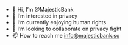 - 👋 Hi, I’m @MajesticBank
- 👀 I’m interested in privacy
- 🌱 I’m currently enjoying human rights
- 💞️ I’m looking to collaborate on privacy fight
- 📫 How to reach me info@majesticbank.so

<!---
Welcome to The First CryptoBank focused on maximum privacy while providing crypto exchange and banking services.
--->

